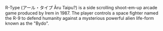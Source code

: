 R-Type (アール・タイプ Āru Taipu?) is a side scrolling shoot-em-up arcade game produced by Irem in 1987. The player controls a space fighter named the R-9 to defend humanity against a mysterious powerful alien life-form known as the "Bydo".
